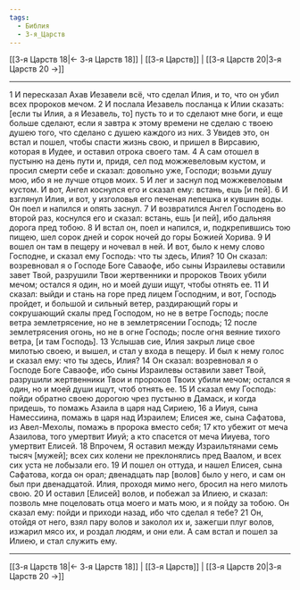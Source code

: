```yaml
---
tags:
  - Библия
  - 3-я_Царств
---
```

[[3-я Царств 18|← 3-я Царств 18]] | [[3-я Царств]] | [[3-я Царств 20|3-я Царств 20 →]]

---
1 И пересказал Ахав Иезавели всё, что сделал Илия, и то, что он убил всех пророков мечом.
2 И послала Иезавель посланца к Илии сказать: [если ты Илия, а я Иезавель, то] пусть то и то сделают мне боги, и еще больше сделают, если я завтра к этому времени не сделаю с твоею душею того, что сделано с душею каждого из них.
3 Увидев это, он встал и пошел, чтобы спасти жизнь свою, и пришел в Вирсавию, которая в Иудее, и оставил отрока своего там.
4 А сам отошел в пустыню на день пути и, придя, сел под можжевеловым кустом, и просил смерти себе и сказал: довольно уже, Господи; возьми душу мою, ибо я не лучше отцов моих.
5 И лег и заснул под можжевеловым кустом. И вот, Ангел коснулся его и сказал ему: встань, ешь [и пей].
6 И взглянул Илия, и вот, у изголовья его печеная лепешка и кувшин воды. Он поел и напился и опять заснул.
7 И возвратился Ангел Господень во второй раз, коснулся его и сказал: встань, ешь [и пей], ибо дальняя дорога пред тобою.
8 И встал он, поел и напился, и, подкрепившись тою пищею, шел сорок дней и сорок ночей до горы Божией Хорива.
9 И вошел он там в пещеру и ночевал в ней. И вот, было к нему слово Господне, и сказал ему Господь: что ты здесь, Илия?
10 Он сказал: возревновал я о Господе Боге Саваофе, ибо сыны Израилевы оставили завет Твой, разрушили Твои жертвенники и пророков Твоих убили мечом; остался я один, но и моей души ищут, чтобы отнять ее.
11 И сказал: выйди и стань на горе пред лицем Господним, и вот, Господь пройдет, и большой и сильный ветер, раздирающий горы и сокрушающий скалы пред Господом, но не в ветре Господь; после ветра землетрясение, но не в землетрясении Господь;
12 после землетрясения огонь, но не в огне Господь; после огня веяние тихого ветра, [и там Господь].
13 Услышав сие, Илия закрыл лице свое милотью своею, и вышел, и стал у входа в пещеру. И был к нему голос и сказал ему: что ты здесь, Илия?
14 Он сказал: возревновал я о Господе Боге Саваофе, ибо сыны Израилевы оставили завет Твой, разрушили жертвенники Твои и пророков Твоих убили мечом; остался я один, но и моей души ищут, чтоб отнять ее.
15 И сказал ему Господь: пойди обратно своею дорогою чрез пустыню в Дамаск, и когда придешь, то помажь Азаила в царя над Сириею,
16 а Ииуя, сына Намессиина, помажь в царя над Израилем; Елисея же, сына Сафатова, из Авел-Мехолы, помажь в пророка вместо себя;
17 кто убежит от меча Азаилова, того умертвит Ииуй; а кто спасется от меча Ииуева, того умертвит Елисей.
18 Впрочем, Я оставил между Израильтянами семь тысяч [мужей]; всех сих колени не преклонялись пред Ваалом, и всех сих уста не лобызали его.
19 И пошел он оттуда, и нашел Елисея, сына Сафатова, когда он орал; двенадцать пар [волов] было у него, и сам он был при двенадцатой. Илия, проходя мимо него, бросил на него милоть свою.
20 И оставил [Елисей] волов, и побежал за Илиею, и сказал: позволь мне поцеловать отца моего и мать мою, и я пойду за тобою. Он сказал ему: пойди и приходи назад, ибо что сделал я тебе?
21 Он, отойдя от него, взял пару волов и заколол их и, зажегши плуг волов, изжарил мясо их, и роздал людям, и они ели. А сам встал и пошел за Илиею, и стал служить ему.

---
[[3-я Царств 18|← 3-я Царств 18]] | [[3-я Царств]] | [[3-я Царств 20|3-я Царств 20 →]]